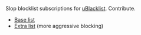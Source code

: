 Slop blocklist subscriptions for [uBlacklist](https://github.com/iorate/ublacklist). Contribute.

- [Base list](https://iorate.github.io/ublacklist/subscribe?name=Machine%20Generated%20Slop&url=https%3A%2F%2Fraw.githubusercontent.com%2Fnoccu%2Fbrowser-scripts%2Fmaster%2Fsubscriptions%2Fublacklist-ml.txt)
- [Extra list](https://iorate.github.io/ublacklist/subscribe?name=Machine%20Generated%20Slop%20%28Aggressive%29&url=https%3A%2F%2Fraw.githubusercontent.com%2Fnoccu%2Fbrowser-scripts%2Fmaster%2Fsubscriptions%2Fublacklist-ml_extra.txt) (more aggressive blocking)